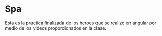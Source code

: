 # Spa

Esta es la practica finalizada de los heroes que se realizo en angular por medio de los videos proporcionados en la clase.
